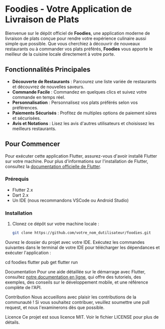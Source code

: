 # Foodies - Votre Application de Livraison de Plats

Bienvenue sur le dépôt officiel de **Foodies**, une application moderne de livraison de plats conçue pour rendre votre expérience culinaire aussi simple que possible. Que vous cherchiez à découvrir de nouveaux restaurants ou à commander vos plats préférés, **Foodies** vous apporte le meilleur de la cuisine locale directement à votre porte.

## Fonctionnalités Principales

- **Découverte de Restaurants** : Parcourez une liste variée de restaurants et découvrez de nouvelles saveurs.
- **Commande Facile** : Commandez en quelques clics et suivez votre commande en temps réel.
- **Personnalisation** : Personnalisez vos plats préférés selon vos préférences.
- **Paiements Sécurisés** : Profitez de multiples options de paiement sûres et sécurisées.
- **Avis et Notations** : Lisez les avis d'autres utilisateurs et choisissez les meilleurs restaurants.

## Pour Commencer

Pour exécuter cette application Flutter, assurez-vous d'avoir installé Flutter sur votre machine. Pour plus d'informations sur l'installation de Flutter, consultez la [documentation officielle de Flutter](https://flutter.dev/docs/get-started/install).

### Prérequis

- Flutter 2.x
- Dart 2.x
- Un IDE (nous recommandons VSCode ou Android Studio)

### Installation

1. Clonez ce dépôt sur votre machine locale :
   ```sh
   git clone https://github.com/votre_nom_dutilisateur/foodies.git

Ouvrez le dossier du projet avec votre IDE.
Exécutez les commandes suivantes dans le terminal de votre IDE pour télécharger les dépendances et exécuter l'application :

cd foodies
flutter pub get
flutter run

Documentation
Pour une aide détaillée sur le démarrage avec Flutter, consultez [notre documentation en ligne](https://flutter.dev/docs), qui offre des tutoriels, des exemples, des conseils sur le développement mobile, et une référence complète de l'API.

Contribution
Nous accueillons avec plaisir les contributions de la communauté ! Si vous souhaitez contribuer, veuillez soumettre une pull request, et nous l'examinerons dès que possible.

Licence
Ce projet est sous licence MIT. Voir le fichier LICENSE pour plus de détails.